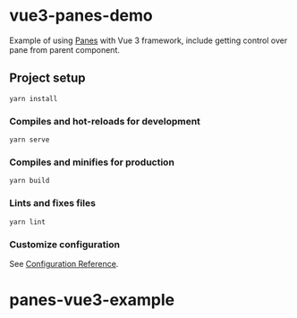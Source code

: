 # vue3-panes-demo
Example of using [Panes](panejs.com) with Vue 3 framework, include getting control over pane from parent component.

## Project setup
```
yarn install
```

### Compiles and hot-reloads for development
```
yarn serve
```

### Compiles and minifies for production
```
yarn build
```

### Lints and fixes files
```
yarn lint
```

### Customize configuration
See [Configuration Reference](https://cli.vuejs.org/config/).
# panes-vue3-example
